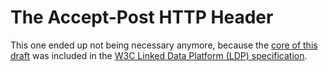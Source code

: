 # The Accept-Post HTTP Header

This one ended up not being necessary anymore, because the [core of this draft](http://www.w3.org/TR/2015/REC-ldp-20150226/#header-accept-post) was included in the  [W3C Linked Data Platform (LDP) specification](http://www.w3.org/TR/2015/REC-ldp-20150226/).